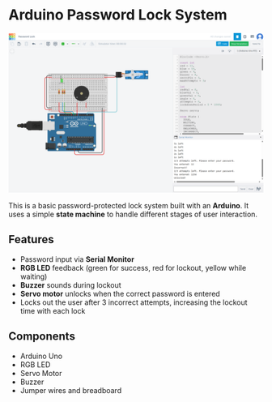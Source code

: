 # Arduino Password Lock System

![Project Image](images/password.png)

This is a basic password-protected lock system built with an **Arduino**. It uses a simple **state machine** to handle different stages of user interaction.

## Features

* Password input via **Serial Monitor**
* **RGB LED** feedback (green for success, red for lockout, yellow while waiting)
* **Buzzer** sounds during lockout
* **Servo motor** unlocks when the correct password is entered
* Locks out the user after 3 incorrect attempts, increasing the lockout time with each lock

## Components

* Arduino Uno
* RGB LED
* Servo Motor
* Buzzer
* Jumper wires and breadboard
